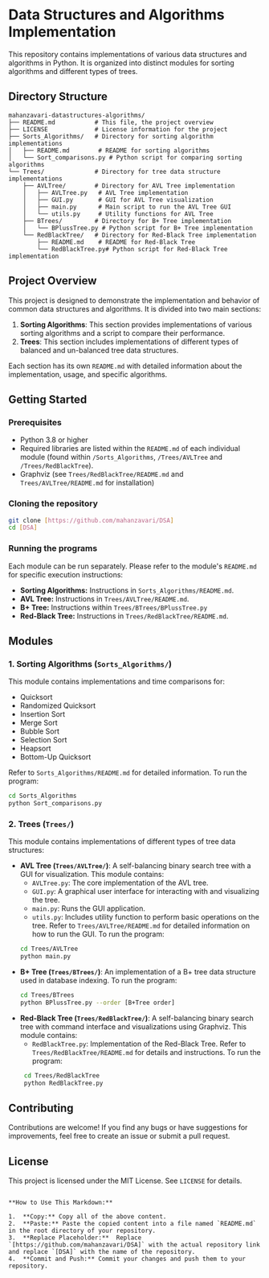 # Data Structures and Algorithms Implementation

This repository contains implementations of various data structures and algorithms in Python. It is organized into distinct modules for sorting algorithms and different types of trees.

## Directory Structure

```
mahanzavari-datastructures-algorithms/
├── README.md           # This file, the project overview
├── LICENSE             # License information for the project
├── Sorts_Algorithms/   # Directory for sorting algorithm implementations
│   ├── README.md        # README for sorting algorithms
│   └── Sort_comparisons.py # Python script for comparing sorting algorithms
└── Trees/              # Directory for tree data structure implementations
    ├── AVLTree/        # Directory for AVL Tree implementation
    │   ├── AVLTree.py   # AVL Tree implementation
    │   ├── GUI.py       # GUI for AVL Tree visualization
    │   ├── main.py      # Main script to run the AVL Tree GUI
    │   └── utils.py     # Utility functions for AVL Tree
    ├── BTrees/         # Directory for B+ Tree implementation
    │   └── BPlussTree.py # Python script for B+ Tree implementation
    └── RedBlackTree/   # Directory for Red-Black Tree implementation
        ├── README.md    # README for Red-Black Tree
        └── RedBlackTree.py# Python script for Red-Black Tree implementation
```

## Project Overview

This project is designed to demonstrate the implementation and behavior of common data structures and algorithms. It is divided into two main sections:

1.  **Sorting Algorithms**: This section provides implementations of various sorting algorithms and a script to compare their performance.
2.  **Trees**: This section includes implementations of different types of balanced and un-balanced tree data structures.

Each section has its own `README.md` with detailed information about the implementation, usage, and specific algorithms.

## Getting Started

### Prerequisites

-   Python 3.8 or higher
-   Required libraries are listed within the `README.md` of each individual module (found within `/Sorts_Algorithms`, `/Trees/AVLTree` and `/Trees/RedBlackTree`).
-   Graphviz (see `Trees/RedBlackTree/README.md` and `Trees/AVLTree/README.md` for installation)

### Cloning the repository

```bash
git clone [https://github.com/mahanzavari/DSA]
cd [DSA]
```
### Running the programs

Each module can be run separately. Please refer to the module's `README.md` for specific execution instructions:

*   **Sorting Algorithms:** Instructions in `Sorts_Algorithms/README.md`.
*   **AVL Tree:** Instructions in `Trees/AVLTree/README.md`.
*   **B+ Tree:** Instructions within `Trees/BTrees/BPlussTree.py`
*   **Red-Black Tree:** Instructions in `Trees/RedBlackTree/README.md`.

## Modules

### 1. Sorting Algorithms (`Sorts_Algorithms/`)

This module contains implementations and time comparisons for:

*   Quicksort
*   Randomized Quicksort
*   Insertion Sort
*   Merge Sort
*   Bubble Sort
*   Selection Sort
*   Heapsort
*   Bottom-Up Quicksort

Refer to `Sorts_Algorithms/README.md` for detailed information.
To run the program:
```bash
cd Sorts_Algorithms
python Sort_comparisons.py
```

### 2. Trees (`Trees/`)

This module contains implementations of different types of tree data structures:

*   **AVL Tree (`Trees/AVLTree/`)**: A self-balancing binary search tree with a GUI for visualization. This module contains:
    *   `AVLTree.py`: The core implementation of the AVL tree.
    *   `GUI.py`: A graphical user interface for interacting with and visualizing the tree.
    *   `main.py`: Runs the GUI application.
    *   `utils.py`: Includes utility function to perform basic operations on the tree.
    Refer to `Trees/AVLTree/README.md` for detailed information on how to run the GUI.
    To run the program:
    ```bash
    cd Trees/AVLTree
    python main.py
    ```
*   **B+ Tree (`Trees/BTrees/`)**: An implementation of a B+ tree data structure used in database indexing.
     To run the program:
     ```bash
     cd Trees/BTrees
     python BPlussTree.py --order [B+Tree order]
     ```
*   **Red-Black Tree (`Trees/RedBlackTree/`)**: A self-balancing binary search tree with command interface and visualizations using Graphviz.  This module contains:
    *   `RedBlackTree.py`: Implementation of the Red-Black Tree.
     Refer to `Trees/RedBlackTree/README.md` for details and instructions.
     To run the program:
    ```bash
     cd Trees/RedBlackTree
     python RedBlackTree.py
     ```

## Contributing

Contributions are welcome! If you find any bugs or have suggestions for improvements, feel free to create an issue or submit a pull request.

## License

This project is licensed under the MIT License. See `LICENSE` for details.
```

**How to Use This Markdown:**

1.  **Copy:** Copy all of the above content.
2.  **Paste:** Paste the copied content into a file named `README.md` in the root directory of your repository.
3.  **Replace Placeholder:**  Replace `[https://github.com/mahanzavari/DSA]` with the actual repository link and replace `[DSA]` with the name of the repository.
4.  **Commit and Push:** Commit your changes and push them to your repository.

